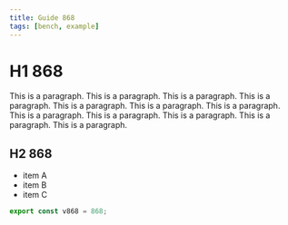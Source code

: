 ```yaml
---
title: Guide 868
tags: [bench, example]
---
```


# H1 868

This is a paragraph. This is a paragraph. This is a paragraph. This is a paragraph. This is a paragraph. This is a paragraph. This is a paragraph. This is a paragraph. This is a paragraph. This is a paragraph. This is a paragraph. This is a paragraph. 

## H2 868

- item A
- item B
- item C

```ts
export const v868 = 868;
```